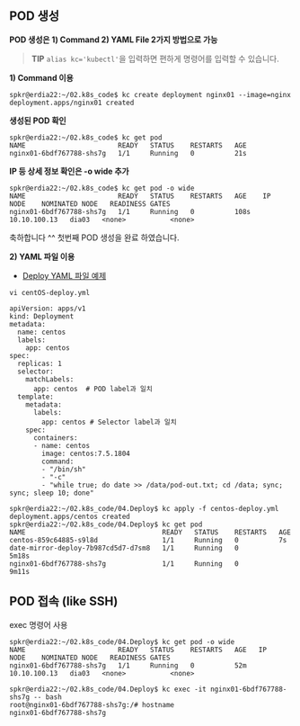 ## POD 생성
**POD 생성은 1) Command 2) YAML File 2가지 방법으로 가능**

> **TIP** `alias kc='kubectl'`을 입력하면 편하게 명령어를 입력할 수 있습니다.

**1) Command 이용**
```
spkr@erdia22:~/02.k8s_code$ kc create deployment nginx01 --image=nginx
deployment.apps/nginx01 created
```

**생성된 POD 확인**
```
spkr@erdia22:~/02.k8s_code$ kc get pod
NAME                       READY   STATUS    RESTARTS   AGE
nginx01-6bdf767788-shs7g   1/1     Running   0          21s
```

**IP 등 상세 정보 확인은 -o wide 추가**
```
spkr@erdia22:~/02.k8s_code$ kc get pod -o wide
NAME                       READY   STATUS    RESTARTS   AGE    IP             NODE    NOMINATED NODE   READINESS GATES
nginx01-6bdf767788-shs7g   1/1     Running   0          108s   10.10.100.13   dia03   <none>           <none>
```

축하합니다 ^^ 첫번째 POD 생성을 완료 하였습니다. 

**2) YAML 파일 이용**

- [Deploy YAML 파일 예제](05.Deployment/centOS-deploy.yml)

```
vi centOS-deploy.yml

apiVersion: apps/v1
kind: Deployment
metadata:
  name: centos
  labels:
    app: centos
spec:
  replicas: 1
  selector:
    matchLabels:
      app: centos  # POD label과 일치
  template:    
    metadata:
      labels:
        app: centos # Selector label과 일치
    spec:
      containers:
      - name: centos
        image: centos:7.5.1804
        command:
        - "/bin/sh"
        - "-c"
        - "while true; do date >> /data/pod-out.txt; cd /data; sync; sync; sleep 10; done"

spkr@erdia22:~/02.k8s_code/04.Deploy$ kc apply -f centos-deploy.yml
deployment.apps/centos created
spkr@erdia22:~/02.k8s_code/04.Deploy$ kc get pod
NAME                                  READY   STATUS    RESTARTS   AGE
centos-859c64885-s9l8d                1/1     Running   0          7s
date-mirror-deploy-7b987cd5d7-d7sm8   1/1     Running   0          5m18s
nginx01-6bdf767788-shs7g              1/1     Running   0          9m11s
```

## POD 접속 (like SSH)

exec 명령어 사용 
```
spkr@erdia22:~/02.k8s_code/04.Deploy$ kc get pod -o wide
NAME                       READY   STATUS    RESTARTS   AGE   IP             NODE    NOMINATED NODE   READINESS GATES
nginx01-6bdf767788-shs7g   1/1     Running   0          52m   10.10.100.13   dia03   <none>           <none>

spkr@erdia22:~/02.k8s_code/04.Deploy$ kc exec -it nginx01-6bdf767788-shs7g -- bash
root@nginx01-6bdf767788-shs7g:/# hostname
nginx01-6bdf767788-shs7g
```
